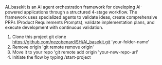 AI_basekit is an AI agent orchestration framework for developing AI-powered applications through a structured 4-stage workflow. The framework uses specialized agents to validate ideas, create comprehensive PRPs (Product Requirements Prompts), validate implementation plans, and execute development with continuous validation.

1. Clone this project git clone https://github.com/nezobenardiSH/AI_basekit.git 'your-folder-name'
2. Remove origin 'git remote remove origin'
3. Move it to your repo 'git remote add origin 'your-new-repo-url'
4. Initiate the flow by typing /start-project
